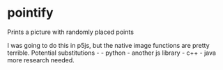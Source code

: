 # pointify
Prints a picture with randomly placed points

I was going to do this in p5js, but the native image functions are pretty terrible. Potential substitutions -
    - python
    - another js library
    - c++
    - java
more research needed.